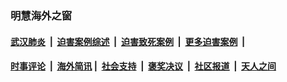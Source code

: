 
### 明慧海外之窗

####  [武汉肺炎](indexes/365.md?t=01071700) &nbsp;|&nbsp;  [迫害案例综述](indexes/328.md?t=01071700) &nbsp;|&nbsp; [迫害致死案例](indexes/277.md?t=01071700)  &nbsp;|&nbsp; [更多迫害案例](indexes/81.md?t=01071700)  &nbsp;|&nbsp; 
####  [时事评论](indexes/251.md?t=01071700) &nbsp;|&nbsp; [海外简讯](indexes/245.md?t=01071700)&nbsp;|&nbsp;  [社会支持](indexes/140.md?t=01071700) &nbsp;|&nbsp; [褒奖决议](indexes/282.md?t=01071700) &nbsp;|&nbsp; [社区报道](indexes/91.md?t=01071700)  &nbsp;|&nbsp; [天人之间](indexes/78.md?t=01071700) 


